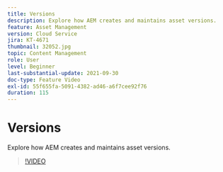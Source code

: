 ```yaml
---
title: Versions
description: Explore how AEM creates and maintains asset versions.
feature: Asset Management
version: Cloud Service
jira: KT-4671
thumbnail: 32052.jpg
topic: Content Management
role: User
level: Beginner
last-substantial-update: 2021-09-30
doc-type: Feature Video
exl-id: 55f655fa-5091-4382-ad46-a6f7cee92f76
duration: 115
---
```

# Versions

Explore how AEM creates and maintains asset versions.

>[!VIDEO](https://video.tv.adobe.com/v/32052?quality=12&learn=on)
